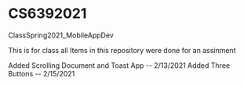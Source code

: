 # CS6392021
ClassSpring2021_MobileAppDev

This is for class all Items in this repository were done for an assinment


Added Scrolling Document and Toast App -- 2/13/2021
Added Three Buttons -- 2/15/2021